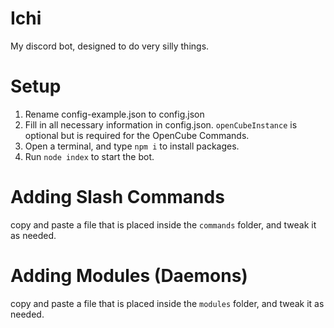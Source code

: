 # Ichi
My discord bot, designed to do very silly things.

# Setup
1. Rename config-example.json to config.json
2. Fill in all necessary information in config.json. `openCubeInstance` is optional but is required for the OpenCube Commands.
3. Open a terminal, and type `npm i` to install packages.
4. Run `node index` to start the bot.

# Adding Slash Commands
copy and paste a file that is placed inside the `commands` folder, and tweak it as needed.

# Adding Modules (Daemons)
copy and paste a file that is placed inside the `modules` folder, and tweak it as needed.